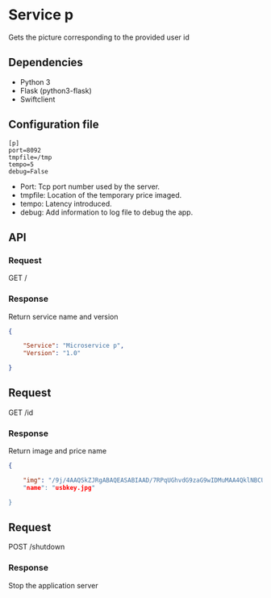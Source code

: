# Service p

Gets the picture corresponding to the provided user id

## Dependencies

- Python 3
- Flask (python3-flask)
- Swiftclient

## Configuration file

```
[p]
port=8092
tmpfile=/tmp
tempo=5
debug=False
```

* Port: Tcp port number used by the server.
* tmpfile: Location of the temporary price imaged.
* tempo: Latency introduced.
* debug: Add information to log file to debug the app.

## API

### Request
GET /

### Response

Return service name and version

```json
{

    "Service": "Microservice p",
    "Version": "1.0"

}
```

## Request
GET /id

### Response

Return image and price name

```json
{

    "img": "/9j/4AAQSkZJRgABAQEASABIAAD/7RPqUGhvdG9zaG9wIDMuMAA4QklNBCUAAAAAABAAAAAAAAAAAAAAAAAAAAAAOEJJTQPtAAAAAAAQAEgAAAABAAIASAAAAAEAAjhCSU0EJgAAAAAADgAAAAAAAAAAAAA/gAAAOEJJTQQNAAAAAAAEAAAAHjh...
    "name": "usbkey.jpg"

}
```

## Request
POST /shutdown

### Response

Stop the application server

